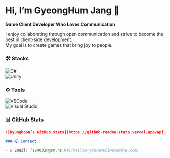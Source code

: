 # Hi, I’m GyeongHum Jang 👋

**Game Client Developer Who Loves Communication**

I enjoy collaborating through open communication and strive to become the best in client-side development.  
My goal is to create games that bring joy to people.



### 🛠 Stacks

![C#](https://img.shields.io/badge/C%23-239120?logo=c-sharp&logoColor=white)  
![Unity](https://img.shields.io/badge/Unity-000000?logo=unity&logoColor=white)



### ⚙️ Tools

![VSCode](https://img.shields.io/badge/VSCode-007ACC?logo=visual-studio-code&logoColor=white)  
![Visual Studio](https://img.shields.io/badge/Visual_Studio-5C2D91?logo=visual-studio&logoColor=white)



### 📊 GitHub Stats

```md
![Kyunghoon’s GitHub stats](https://github-readme-stats.vercel.app/api?username=your-username&show_icons=true&theme=dark&count_private=true)

### 📫 Contact

- ✉️ Email: [s24032@gsm.hs.kr](mailto:youremail@example.com)
